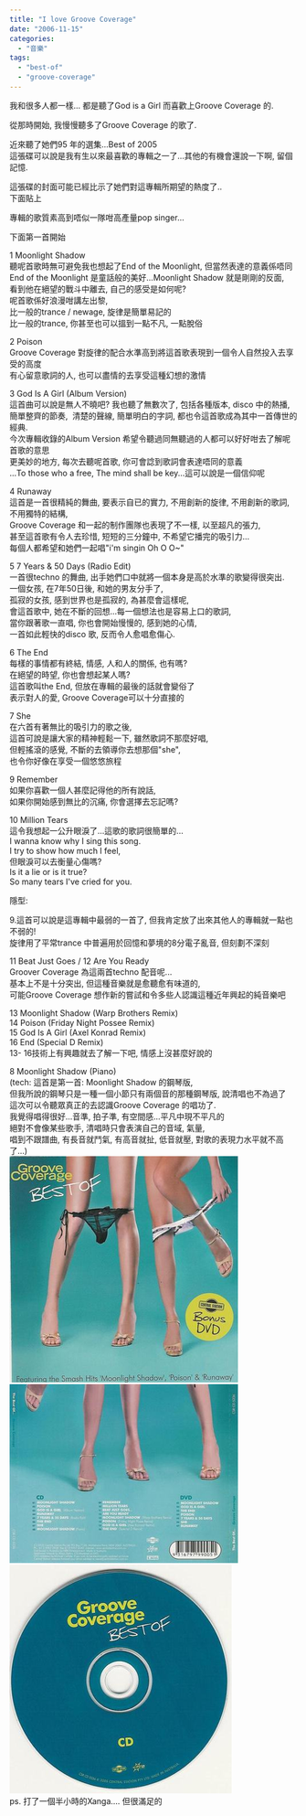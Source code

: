 ```yaml
---
title: "I love Groove Coverage"
date: "2006-11-15"
categories: 
  - "音樂"
tags: 
  - "best-of"
  - "groove-coverage"
---
```


我和很多人都一樣... 都是聽了God is a Girl 而喜歡上Groove Coverage 的.

從那時開始, 我慢慢聽多了Groove Coverage 的歌了.

近來聽了她們95 年的選集...Best of 2005  
這張碟可以說是我有生以來最喜歡的專輯之一了...其他的有機會還說一下啊, 留個記憶.

這張碟的封面可能已經比示了她們對這專輯所期望的熱度了..  
下面貼上

專輯的歌質素高到唔似一隊咁高產量pop singer...

下面第一首開始

1 Moonlight Shadow  
聽呢首歌時無可避免我也想起了End of the Moonlight, 但當然表達的意義係唔同  
End of the Moonlight 是童話般的美好...Moonlight Shadow 就是剛剛的反面,  
看到他在絕望的戰斗中離去, 自己的感受是如何呢?  
呢首歌係好浪漫咁講左出黎,  
比一般的trance / newage, 旋律是簡單易記的  
比一般的trance, 你甚至也可以搵到一點不凡, 一點脫俗

2 Poison  
Groove Coverage 對旋律的配合水準高到將這首歌表現到一個令人自然投入去享受的高度  
有心留意歌詞的人, 也可以盡情的去享受這種幻想的激情

3 God Is A Girl (Album Version)  
這首曲可以說是無人不曉吧? 我也聽了無數次了, 包括各種版本, disco 中的熱播, 簡單整齊的節奏,  清楚的聲線, 簡單明白的字詞, 都也令這首歌成為其中一首傳世的經典.  
今次專輯收錄的Album Version 希望令聽過同無聽過的人都可以好好咁去了解呢首歌的意思  
更美妙的地方, 每次去聽呢首歌, 你可會諗到歌詞會表達唔同的意義  
...To those who a free, The mind shall be key...這可以說是一個信仰呢

4 Runaway  
這首是一首很精純的舞曲, 要表示自已的實力, 不用創新的旋律, 不用創新的歌詞, 不用獨特的結構,  
Groove Coverage 和一起的制作團隊也表現了不一樣, 以至超凡的張力,  
甚至這首歌有令人去珍惜, 短短的三分鐘中, 不希望它播完的吸引力...  
每個人都希望和她們一起唱"i'm singin Oh O O~"

5 7 Years & 50 Days (Radio Edit)  
一首很techno 的舞曲, 出手她們口中就將一個本身是高於水準的歌變得很突出.  
一個女孩, 在7年50日後, 和她的男友分手了,  
孤寂的女孩, 感到世界也是孤寂的, 為甚麼會這樣呢,  
會這首歌中, 她在不斷的回想...每一個想法也是容易上口的歌詞,  
當你跟著歌一直唱, 你也會開始慢慢的, 感到她的心情,  
一首如此輕快的disco 歌, 反而令人愈唱愈傷心.

6 The End  
每樣的事情都有終結, 情感, 人和人的關係, 也有嗎?  
在絕望的時望, 你也會想起某人嗎?  
這首歌叫the End, 但放在專輯的最後的話就會變俗了  
表示對人的愛, Groove Coverage可以十分直接的

7 She  
在六首有著無比的吸引力的歌之後,  
這首可說是讓大家的精神輕鬆一下, 雖然歌詞不那麼好唱,  
但輕搖滾的感覺, 不斷的去領導你去想那個"she",  
也令你好像在享受一個悠悠旅程

9 Remember  
如果你喜歡一個人甚麼記得他的所有說話,  
如果你開始感到無比的沉痛, 你會選擇去忘記嗎?

  
10 Million Tears  
這令我想起一公升眼淚了...這歌的歌詞很簡單的...  
I wanna know why I sing this song.   
I try to show how much I feel,  
但眼淚可以去衡量心傷嗎?  
Is it a lie or is it true?  
So many tears I've cried for you. 

隱型:

9.這首可以說是這專輯中最弱的一首了, 但我肯定放了出來其他人的專輯就一點也不弱的!  
旋律用了平常trance 中普遍用於回憶和夢境的8分電子亂音, 但刻劃不深刻

11 Beat Just Goes / 12 Are You Ready  
Groover Coverage 為這兩首techno 配音呢...  
基本上不是十分突出, 但這種音樂就是愈聽愈有味道的,  
可能Groove Coverage 想作新的嘗試和令多些人認識這種近年興起的純音樂吧

13 Moonlight Shadow (Warp Brothers Remix)  
14 Poison (Friday Night Possee Remix)  
15 God Is A Girl (Axel Konrad Remix)  
16 End (Special D Remix)  
13- 16技術上有興趣就去了解一下吧, 情感上沒甚麼好說的

8 Moonlight Shadow (Piano)  
(tech: 這首是第一首: Moonlight Shadow 的鋼琴版,  
但我所說的鋼琴只是一種一個小節只有兩個音的那種鋼琴版, 說清唱也不為過了  
這次可以令聽眾真正的去認識Groove Coverage 的唱功了.  
我覺得唱得很好...音準, 拍子準, 有空間感...平凡中現不平凡的  
絕對不會像某些歌手, 清唱時只會表演自己的音域, 氣量,  
唱到不跟譜曲, 有長音就鬥氣, 有高音就扯, 低音就壓, 對歌的表現力水平就不高了...)  
[![00-groove_coverage-best_of-front_cover-2005](images/z61985836.jpg)](http://photo.xanga.com/abbychau/2153089458578/photo.html)[  
![00-groove_coverage-best_of-back_cover-2005](images/z61986010.jpg)](http://photo.xanga.com/abbychau/de3bf89458807/photo.html)  
[![00-groove_coverage-best_of-cd-2005](images/z61986092.jpg)](http://photo.xanga.com/abbychau/9262b89458905/photo.html)  
ps. 打了一個半小時的Xanga.... 但很滿足的
